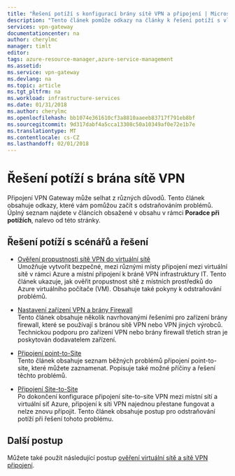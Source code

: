 ```yaml
---
title: "Řešení potíží s konfigurací brány sítě VPN a připojení | Microsoft Docs"
description: "Tento článek pomůže odkazy na články k řešení potíží s vlastní konfiguraci brány VPN, připojení a k ověření propustnost."
services: vpn-gateway
documentationcenter: na
author: cherylmc
manager: timlt
editor: 
tags: azure-resource-manager,azure-service-management
ms.assetid: 
ms.service: vpn-gateway
ms.devlang: na
ms.topic: article
ms.tgt_pltfrm: na
ms.workload: infrastructure-services
ms.date: 01/31/2018
ms.author: cherylmc
ms.openlocfilehash: bb1074e361610cf3a8810aaeeb83717f791eb8bf
ms.sourcegitcommit: 9d317dabf4a5cca13308c50a10349af0e72e1b7e
ms.translationtype: MT
ms.contentlocale: cs-CZ
ms.lasthandoff: 02/01/2018
---
```

# <a name="troubleshoot-vpn-gateway"></a>Řešení potíží s brána sítě VPN

Připojení VPN Gateway může selhat z různých důvodů. Tento článek obsahuje odkazy, které vám pomůžou začít s odstraňováním problémů. Úplný seznam najdete v článcích obsažené v obsahu v rámci **Poradce při potížích**, nalevo od této stránky.

## <a name="troubleshooting-scenarios-and-solutions"></a>Řešení potíží s scénářů a řešení

* [Ověření propustnosti sítě VPN do virtuální sítě](vpn-gateway-validate-throughput-to-vnet.md)<br>Umožňuje vytvořit bezpečné, mezi různými místy připojení mezi virtuální sítě v rámci Azure a místní připojení k bráně VPN infrastruktury IT. Tento článek ukazuje, jak ověřit propustnost sítě z místních prostředků do Azure virtuálního počítače (VM). Obsahuje také pokyny k odstraňování problémů.

* [Nastavení zařízení VPN a brány Firewall](vpn-gateway-third-party-settings.md)<br>Tento článek obsahuje několik navrhovanými řešeními pro zařízení brány firewall, které se používají s bránou sítě VPN nebo VPN jiných výrobců. Technickou podporu pro zařízení VPN nebo brány firewall třetích stran je poskytován dodavatelem zařízení.

* [Připojení point-to-Site](vpn-gateway-troubleshoot-vpn-point-to-site-connection-problems.md)<br>Tento článek obsahuje seznam běžných problémů připojení point-to-site, které můžete zaznamenat. Popisuje také možné příčiny a řešení těchto problémů.

* [Připojení Site-to-Site](vpn-gateway-troubleshoot-site-to-site-cannot-connect.md)<br>Po dokončení konfigurace připojení site-to-site VPN mezi místní sítí a virtuální síť Azure, připojení k síti VPN najednou přestane fungovat a nelze znovu připojit. Tento článek obsahuje postup pro odstraňování potíží při řešení tohoto problému.

## <a name="next-steps"></a>Další postup

Můžete také použít následující postup [ověření virtuální sítě a sítě VPN připojení](https://support.microsoft.com/help/4032151/configuring-and-validating-vnet-or-vpn-connections).